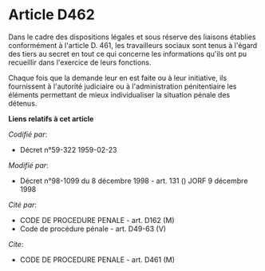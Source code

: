 # Article D462

Dans le cadre des dispositions légales et sous réserve des liaisons établies conformément à l'article D. 461, les
travailleurs sociaux sont tenus à l'égard des tiers au secret en tout ce qui concerne les informations qu'ils ont pu
recueillir dans l'exercice de leurs fonctions.

Chaque fois que la demande leur en est faite ou à leur initiative, ils fournissent à l'autorité judiciaire ou à
l'administration pénitentiaire les éléments permettant de mieux individualiser la situation pénale des détenus.

**Liens relatifs à cet article**

_Codifié par_:

  - Décret n°59-322 1959-02-23

_Modifié par_:

  - Décret n°98-1099 du 8 décembre 1998 - art. 131 () JORF 9 décembre 1998

_Cité par_:

  - CODE DE PROCEDURE PENALE - art. D162 (M)
  - Code de procédure pénale - art. D49-63 (V)

_Cite_:

  - CODE DE PROCEDURE PENALE - art. D461 (M)
